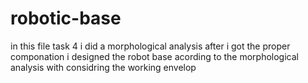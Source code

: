 # robotic-base
in this file  task 4 i did a morphological analysis after i got the proper componation i designed the robot base acording to the morphological analysis with considring the working envelop 
